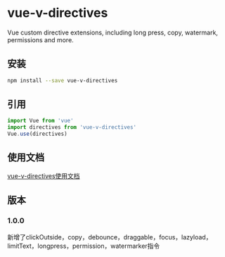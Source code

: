 # vue-v-directives
Vue custom directive extensions, including long press, copy, watermark, permissions and more.

## 安装
```bash
npm install --save vue-v-directives
```
## 引用
```javascript
import Vue from 'vue'
import directives from 'vue-v-directives'
Vue.use(directives)
```
## 使用文档
[vue-v-directives使用文档](https://itzdw.github.io/vue-v-directives/)
## 版本
### 1.0.0
新增了clickOutside，copy，debounce，draggable，focus，lazyload，limitText，longpress，permission，watermarker指令
